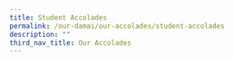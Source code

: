 ```yaml
---
title: Student Accolades
permalink: /our-damai/our-accolades/student-accolades
description: ""
third_nav_title: Our Accolades
---
```


